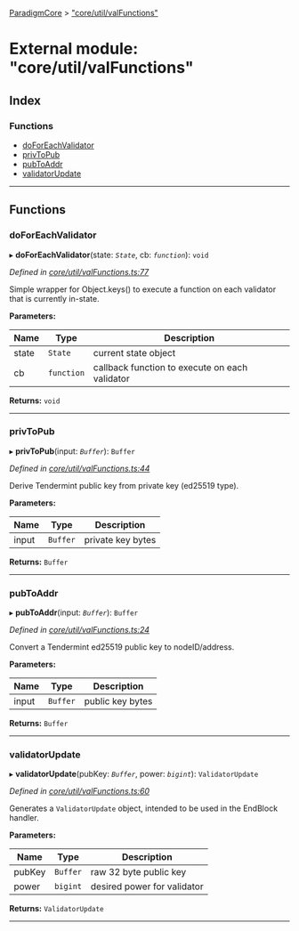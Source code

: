 [ParadigmCore](../README.md) > ["core/util/valFunctions"](../modules/_core_util_valfunctions_.md)

# External module: "core/util/valFunctions"

## Index

### Functions

* [doForEachValidator](_core_util_valfunctions_.md#doforeachvalidator)
* [privToPub](_core_util_valfunctions_.md#privtopub)
* [pubToAddr](_core_util_valfunctions_.md#pubtoaddr)
* [validatorUpdate](_core_util_valfunctions_.md#validatorupdate)

---

## Functions

<a id="doforeachvalidator"></a>

###  doForEachValidator

▸ **doForEachValidator**(state: *`State`*, cb: *`function`*): `void`

*Defined in [core/util/valFunctions.ts:77](https://github.com/paradigmfoundation/paradigmcore/blob/8eaa498/src/core/util/valFunctions.ts#L77)*

Simple wrapper for Object.keys() to execute a function on each validator that is currently in-state.

**Parameters:**

| Name | Type | Description |
| ------ | ------ | ------ |
| state | `State` |  current state object |
| cb | `function` |  callback function to execute on each validator |

**Returns:** `void`

___
<a id="privtopub"></a>

###  privToPub

▸ **privToPub**(input: *`Buffer`*): `Buffer`

*Defined in [core/util/valFunctions.ts:44](https://github.com/paradigmfoundation/paradigmcore/blob/8eaa498/src/core/util/valFunctions.ts#L44)*

Derive Tendermint public key from private key (ed25519 type).

**Parameters:**

| Name | Type | Description |
| ------ | ------ | ------ |
| input | `Buffer` |  private key bytes |

**Returns:** `Buffer`

___
<a id="pubtoaddr"></a>

###  pubToAddr

▸ **pubToAddr**(input: *`Buffer`*): `Buffer`

*Defined in [core/util/valFunctions.ts:24](https://github.com/paradigmfoundation/paradigmcore/blob/8eaa498/src/core/util/valFunctions.ts#L24)*

Convert a Tendermint ed25519 public key to nodeID/address.

**Parameters:**

| Name | Type | Description |
| ------ | ------ | ------ |
| input | `Buffer` |  public key bytes |

**Returns:** `Buffer`

___
<a id="validatorupdate"></a>

###  validatorUpdate

▸ **validatorUpdate**(pubKey: *`Buffer`*, power: *`bigint`*): `ValidatorUpdate`

*Defined in [core/util/valFunctions.ts:60](https://github.com/paradigmfoundation/paradigmcore/blob/8eaa498/src/core/util/valFunctions.ts#L60)*

Generates a `ValidatorUpdate` object, intended to be used in the EndBlock handler.

**Parameters:**

| Name | Type | Description |
| ------ | ------ | ------ |
| pubKey | `Buffer` |  raw 32 byte public key |
| power | `bigint` |  desired power for validator |

**Returns:** `ValidatorUpdate`

___

